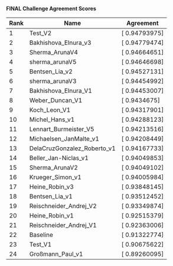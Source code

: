 **FINAL Challenge Agreement Scores**



|Rank|Name|Agreement|
|----|-----|---|
|1|Test_V2|[ 0.94793975]|
|2|Bakhishova_Elnura_v3|[ 0.94779474]|
|3|Sherma_ArunaV4|[ 0.94664651]|
|4|sherma_arunaV5|[ 0.94646698]|
|5|Bentsen_Lia_v2|[ 0.94527131]|
|6|sherma_arunaV3|[ 0.94454992]|
|7|Bakhishova_Elnura_V1|[ 0.94453007]|
|8|Weber_Duncan_V1|[ 0.9434675]|
|9|Koch_Leon_V1|[ 0.94317901]|
|10|Michel_Hans_v1|[ 0.94288123]|
|11|Lennart_Burmeister_V5|[ 0.94213516]|
|12|Michaelsen_JanMalte_v1|[ 0.94208449]|
|13|DelaCruzGonzalez_Roberto_v1|[ 0.94167733]|
|14|Beller_Jan-Niclas_v1|[ 0.94049853]|
|15|Sherma_ArunaV2|[ 0.94049102]|
|16|Krueger_Simon_v1|[ 0.94005984]|
|17|Heine_Robin_v3|[ 0.93848145]|
|18|Bentsen_Lia_v1|[ 0.93512452]|
|19|Reischneider_Andrej_V2|[ 0.93349874]|
|20|Heine_Robin_v1|[ 0.92515379]|
|21|Reischneider_Andrej_V1|[ 0.92363006]|
|22|Baseline|[ 0.91322774]|
|23|Test_V1|[ 0.90675622]|
|24|Großmann_Paul_v1|[ 0.89260095]|
